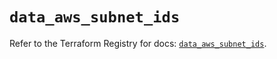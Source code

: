 # `data_aws_subnet_ids`

Refer to the Terraform Registry for docs: [`data_aws_subnet_ids`](https://registry.terraform.io/providers/hashicorp/aws/4.67.0/docs/data-sources/subnet_ids).
